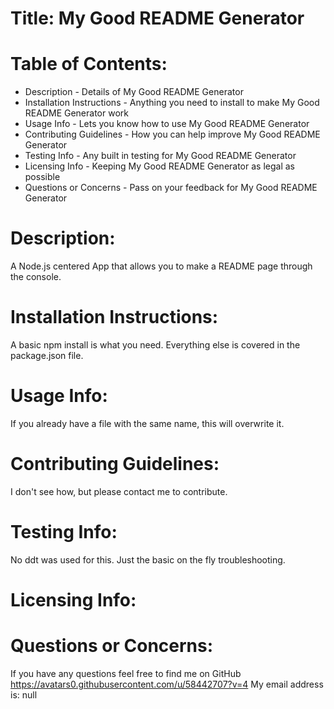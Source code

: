 # Title: My Good README Generator
   
# Table of Contents:
  - Description - Details of My Good README Generator
  - Installation Instructions - Anything you need to install to make My Good README Generator work
  - Usage Info - Lets you know how to use My Good README Generator
  - Contributing Guidelines - How you can help improve My Good README Generator
  - Testing Info - Any built in testing for My Good README Generator
  - Licensing Info - Keeping My Good README Generator as legal as possible
  - Questions or Concerns - Pass on your feedback for My Good README Generator


# Description: 
  A Node.js centered App that allows you to make a README page through the console.

# Installation Instructions: 
  A basic npm install is what you need. Everything else is covered in the package.json file.

# Usage Info: 
  If you already have a file with the same name, this will overwrite it.

# Contributing Guidelines: 
  I don't see how, but please contact me to contribute.

# Testing Info: 
  No ddt was used for this. Just the basic on the fly troubleshooting.

# Licensing Info: 
  
  

# Questions or Concerns: 
  If you have any questions feel free to find me on GitHub
https://avatars0.githubusercontent.com/u/58442707?v=4 My email address is: null